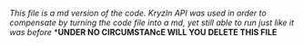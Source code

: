 _This file is a md version of the code. Kryzln API was used in order to compensate by turning the code file into a md, yet still able to run just like it was before_
***UNDER NO CIRCUMSTANcE WILL YOU DELETE THIS FILE**
